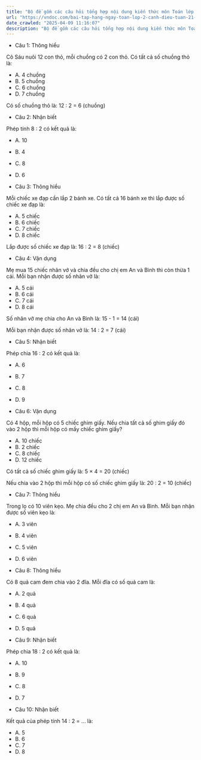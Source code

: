```yaml
---
title: "Bộ đề gồm các câu hỏi tổng hợp nội dung kiến thức môn Toán lớp 2 đã học ở Tuần 21 trong chương trình Toán lớp 2 Tập 2 Cánh diều, giúp các em ôn tập và luyện giải các dạng bài tập Toán lớp 2. Mời các em cùng luyện tập."
url: "https://vndoc.com/bai-tap-hang-ngay-toan-lop-2-canh-dieu-tuan-21-thu-4-335816"
date_crawled: "2025-04-09 11:16:07"
description: "Bộ đề gồm các câu hỏi tổng hợp nội dung kiến thức môn Toán lớp 2 đã học ở Tuần 21 trong chương trình Toán lớp 2 Tập 2 Cánh diều, giúp các em ôn tập và luyện giải các dạng bài tập Toán lớp 2. Mời các em cùng luyện tập."
---
```


* Câu 1:  Thông hiểu

Cô Sáu nuôi 12 con thỏ, mỗi chuồng có 2 con thỏ. Có tất cả số chuồng thỏ là:

  * A. 4 chuồng 
  * B. 5 chuồng 
  * C. 6 chuồng 
  * D. 7 chuồng 



Có số chuồng thỏ là: 12 : 2 = 6 (chuồng)

* Câu 2:  Nhận biết

Phép tính 8 : 2 có kết quả là:

  * A. 10 
  * B. 4 
  * C. 8 
  * D. 6 



* Câu 3:  Thông hiểu

Mỗi chiếc xe đạp cần lắp 2 bánh xe. Có tất cả 16 bánh xe thì lắp được số chiếc xe đạp là:

  * A. 5 chiếc 
  * B. 6 chiếc 
  * C. 7 chiếc 
  * D. 8 chiếc 



Lắp được số chiếc xe đạp là: 16 : 2 = 8 (chiếc)

* Câu 4:  Vận dụng

Mẹ mua 15 chiếc nhãn vở và chia đều cho chị em An và Bình thì còn thừa 1 cái. Mỗi bạn nhận được số nhãn vở là:

  * A. 5 cái 
  * B. 6 cái 
  * C. 7 cái 
  * D. 8 cái 



Số nhãn vở mẹ chia cho An và Bình là: 15 - 1 = 14 (cái)

Mỗi bạn nhận được số nhãn vở là: 14 : 2 = 7 (cái)

* Câu 5:  Nhận biết

Phép chia 16 : 2 có kết quả là:

  * A. 6 
  * B. 7 
  * C. 8 
  * D. 9 



* Câu 6:  Vận dụng

Có 4 hộp, mỗi hộp có 5 chiếc ghim giấy. Nếu chia tất cả số ghim giấy đó vào 2 hộp thì mỗi hộp có mấy chiếc ghim giấy?

  * A. 10 chiếc 
  * B. 2 chiếc 
  * C. 8 chiếc 
  * D. 12 chiếc 



Có tất cả số chiếc ghim giấy là: 5 × 4 = 20 (chiếc)

Nếu chia vào 2 hộp thì mỗi hộp có số chiếc ghim giấy là: 20 : 2 = 10 (chiếc)

* Câu 7:  Thông hiểu

Trong lọ có 10 viên kẹo. Mẹ chia đều cho 2 chị em An và Bình. Mỗi bạn nhận được số viên kẹo là:

  * A. 3 viên 
  * B. 4 viên 
  * C. 5 viên 
  * D. 6 viên 



* Câu 8:  Thông hiểu

Có 8 quả cam đem chia vào 2 đĩa. Mỗi đĩa có số quả cam là:

  * A. 2 quả 
  * B. 4 quả 
  * C. 6 quả 
  * D. 5 quả 



* Câu 9:  Nhận biết

Phép chia 18 : 2 có kết quả là:

  * A. 10 
  * B. 9 
  * C. 8 
  * D. 7 



* Câu 10:  Nhận biết

Kết quả của phép tính 14 : 2 = ... là:

  * A. 5 
  * B. 6 
  * C. 7 
  * D. 8 


